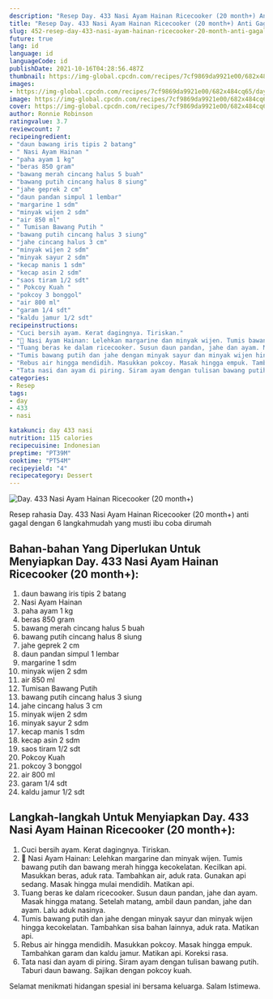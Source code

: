 ```yaml
---
description: "Resep Day. 433 Nasi Ayam Hainan Ricecooker (20 month+) Anti Gagal"
title: "Resep Day. 433 Nasi Ayam Hainan Ricecooker (20 month+) Anti Gagal"
slug: 452-resep-day-433-nasi-ayam-hainan-ricecooker-20-month-anti-gagal
future: true
lang: id
language: id
languageCode: id
publishDate: 2021-10-16T04:28:56.487Z 
thumbnail: https://img-global.cpcdn.com/recipes/7cf9869da9921e00/682x484cq65/day-433-nasi-ayam-hainan-ricecooker-20-month-foto-resep-utama.png
images:
- https://img-global.cpcdn.com/recipes/7cf9869da9921e00/682x484cq65/day-433-nasi-ayam-hainan-ricecooker-20-month-foto-resep-utama.png
image: https://img-global.cpcdn.com/recipes/7cf9869da9921e00/682x484cq65/day-433-nasi-ayam-hainan-ricecooker-20-month-foto-resep-utama.png
cover: https://img-global.cpcdn.com/recipes/7cf9869da9921e00/682x484cq65/day-433-nasi-ayam-hainan-ricecooker-20-month-foto-resep-utama.png
author: Ronnie Robinson
ratingvalue: 3.7
reviewcount: 7
recipeingredient:
- "daun bawang iris tipis 2 batang"
- " Nasi Ayam Hainan "
- "paha ayam 1 kg"
- "beras 850 gram"
- "bawang merah cincang halus 5 buah"
- "bawang putih cincang halus 8 siung"
- "jahe geprek 2 cm"
- "daun pandan simpul 1 lembar"
- "margarine 1 sdm"
- "minyak wijen 2 sdm"
- "air 850 ml"
- " Tumisan Bawang Putih "
- "bawang putih cincang halus 3 siung"
- "jahe cincang halus 3 cm"
- "minyak wijen 2 sdm"
- "minyak sayur 2 sdm"
- "kecap manis 1 sdm"
- "kecap asin 2 sdm"
- "saos tiram 1/2 sdt"
- " Pokcoy Kuah "
- "pokcoy 3 bonggol"
- "air 800 ml"
- "garam 1/4 sdt"
- "kaldu jamur 1/2 sdt"
recipeinstructions:
- "Cuci bersih ayam. Kerat dagingnya. Tiriskan."
- "🍛 Nasi Ayam Hainan: Lelehkan margarine dan minyak wijen. Tumis bawang putih dan bawang merah hingga kecokelatan. Kecilkan api. Masukkan beras, aduk rata. Tambahkan air, aduk rata. Gunakan api sedang. Masak hingga mulai mendidih. Matikan api."
- "Tuang beras ke dalam ricecooker. Susun daun pandan, jahe dan ayam. Masak hingga matang. Setelah matang, ambil daun pandan, jahe dan ayam. Lalu aduk nasinya."
- "Tumis bawang putih dan jahe dengan minyak sayur dan minyak wijen hingga kecokelatan. Tambahkan sisa bahan lainnya, aduk rata. Matikan api."
- "Rebus air hingga mendidih. Masukkan pokcoy. Masak hingga empuk. Tambahkan garam dan kaldu jamur. Matikan api. Koreksi rasa."
- "Tata nasi dan ayam di piring. Siram ayam dengan tulisan bawang putih. Taburi daun bawang. Sajikan dengan pokcoy kuah."
categories:
- Resep
tags:
- day
- 433
- nasi

katakunci: day 433 nasi 
nutrition: 115 calories
recipecuisine: Indonesian
preptime: "PT39M"
cooktime: "PT54M"
recipeyield: "4"
recipecategory: Dessert
---
```



![Day. 433 Nasi Ayam Hainan Ricecooker (20 month+)](https://img-global.cpcdn.com/recipes/7cf9869da9921e00/682x484cq65/day-433-nasi-ayam-hainan-ricecooker-20-month-foto-resep-utama.png)

Resep rahasia Day. 433 Nasi Ayam Hainan Ricecooker (20 month+)  anti gagal dengan 6 langkahmudah yang musti ibu coba dirumah

<!--inarticleads1-->

## Bahan-bahan Yang Diperlukan Untuk Menyiapkan Day. 433 Nasi Ayam Hainan Ricecooker (20 month+):

1. daun bawang iris tipis 2 batang
1.  Nasi Ayam Hainan 
1. paha ayam 1 kg
1. beras 850 gram
1. bawang merah cincang halus 5 buah
1. bawang putih cincang halus 8 siung
1. jahe geprek 2 cm
1. daun pandan simpul 1 lembar
1. margarine 1 sdm
1. minyak wijen 2 sdm
1. air 850 ml
1.  Tumisan Bawang Putih 
1. bawang putih cincang halus 3 siung
1. jahe cincang halus 3 cm
1. minyak wijen 2 sdm
1. minyak sayur 2 sdm
1. kecap manis 1 sdm
1. kecap asin 2 sdm
1. saos tiram 1/2 sdt
1.  Pokcoy Kuah 
1. pokcoy 3 bonggol
1. air 800 ml
1. garam 1/4 sdt
1. kaldu jamur 1/2 sdt



<!--inarticleads2-->

## Langkah-langkah Untuk Menyiapkan Day. 433 Nasi Ayam Hainan Ricecooker (20 month+):

1. Cuci bersih ayam. Kerat dagingnya. Tiriskan.
1. 🍛 Nasi Ayam Hainan: Lelehkan margarine dan minyak wijen. Tumis bawang putih dan bawang merah hingga kecokelatan. Kecilkan api. Masukkan beras, aduk rata. Tambahkan air, aduk rata. Gunakan api sedang. Masak hingga mulai mendidih. Matikan api.
1. Tuang beras ke dalam ricecooker. Susun daun pandan, jahe dan ayam. Masak hingga matang. Setelah matang, ambil daun pandan, jahe dan ayam. Lalu aduk nasinya.
1. Tumis bawang putih dan jahe dengan minyak sayur dan minyak wijen hingga kecokelatan. Tambahkan sisa bahan lainnya, aduk rata. Matikan api.
1. Rebus air hingga mendidih. Masukkan pokcoy. Masak hingga empuk. Tambahkan garam dan kaldu jamur. Matikan api. Koreksi rasa.
1. Tata nasi dan ayam di piring. Siram ayam dengan tulisan bawang putih. Taburi daun bawang. Sajikan dengan pokcoy kuah.




Selamat menikmati hidangan spesial ini bersama keluarga. Salam Istimewa.

